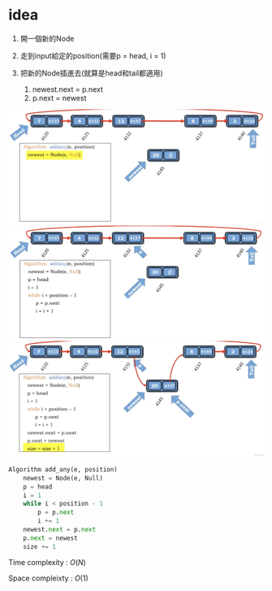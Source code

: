 # idea

1. 開一個新的Node
2. 走到input給定的position(需要p = head, i = 1)
3. 把新的Node插進去(就算是head和tail都適用)

   1. newest.next = p.next
   2. p.next = newest

<img src='../asserts/109_2.png'></img>
<img src='../asserts/109_1.png'></img>
<img src='../asserts/109_3.png'></img>

``` Python
Algorithm add_any(e, position)
    newest = Node(e, Null)
    p = head
    i = 1
    while i < position - 1
        p = p.next
        i += 1
    newest.next = p.next
    p.next = newest
    size += 1 

```

Time complexity : $O(N)$

Space compleixty : $O(1)$
